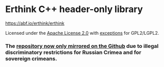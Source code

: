 Erthink C++ header-only library
===============================

https://abf.io/erthink/erthink

Licensed under the [Apache License 2.0](http://www.apache.org/licenses/LICENSE-2.0)
with [exceptions](https://abf.io/erthink/erthink/blob/master/NOTICE) for GPL2/LGPL2.

### The [repository now only mirrored on the Github](https://abf.io/erthink/erthink) due to illegal discriminatory restrictions for Russian Crimea and for sovereign crimeans.
<!-- Required extensions: pymdownx.betterem, pymdownx.tilde, pymdownx.emoji, pymdownx.tasklist, pymdownx.superfences -->
